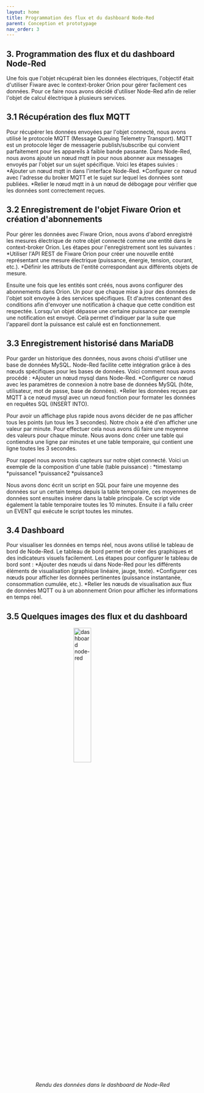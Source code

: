 ```yaml
---
layout: home
title: Programmation des flux et du dashboard Node-Red
parent: Conception et prototypage
nav_order: 3
---
```


## 3. Programmation des flux et du dashboard Node-Red
Une fois que l'objet récupérait bien les données électriques, l'objectif était d'utiliser Fiware avec le context-broker Orion pour gérer facilement ces données. Pour ce faire nous avons décidé d'utiliser Node-Red afin de relier l'objet de calcul électrique à plusieurs services.

## 3.1 Récupération des flux MQTT
Pour récupérer les données envoyées par l'objet connecté, nous avons utilisé le protocole MQTT (Message Queuing Telemetry Transport). MQTT est un protocole léger de messagerie publish/subscribe qui convient parfaitement pour les appareils à faible bande passante. Dans Node-Red, nous avons ajouté un nœud mqtt in pour nous abonner aux messages envoyés par l'objet sur un sujet spécifique. Voici les étapes suivies :
*Ajouter un nœud mqtt in dans l'interface Node-Red.
*Configurer ce nœud avec l'adresse du broker MQTT et le sujet sur lequel les données sont publiées.
*Relier le nœud mqtt in à un nœud de débogage pour vérifier que les données sont correctement reçues.

## 3.2 Enregistrement de l'objet Fiware Orion et création d'abonnements
Pour gérer les données avec Fiware Orion, nous avons d'abord enregistré les mesures électrique de notre objet connecté comme une entité dans le context-broker Orion. Les étapes pour l'enregistrement sont les suivantes :
*Utiliser l'API REST de Fiware Orion pour créer une nouvelle entité représentant une mesure électrique (puissance, énergie, tension, courant, etc.).
*Définir les attributs de l'entité correspondant aux différents objets de mesure.

Ensuite une fois que les entités sont créés, nous avons configurer des abonnements dans Orion. Un pour que chaque mise à jour des données de l'objet soit envoyée à des services spécifiques. Et d'autres contenant des conditions afin d'envoyer une notification à chaque que cette condition est respectée. Lorsqu'un objet dépasse une certaine puissance par exemple une notification est envoyé. Celà permet d'indiquer par la suite que l'appareil dont la puissance est calulé est en fonctionnement.

## 3.3 Enregistrement historisé dans MariaDB
Pour garder un historique des données, nous avons choisi d'utiliser une base de données MySQL. Node-Red facilite cette intégration grâce à des nœuds spécifiques pour les bases de données. Voici comment nous avons procédé :
*Ajouter un nœud mysql dans Node-Red.
*Configurer ce nœud avec les paramètres de connexion à notre base de données MySQL (hôte, utilisateur, mot de passe, base de données).
*Relier les données reçues par MQTT à ce nœud mysql avec un nœud fonction pour formater les données en requêtes SQL (INSERT INTO).

Pour avoir un affichage plus rapide nous avons décider de ne pas afficher tous les points (un tous les 3 secondes). Notre choix a été d'en afficher une valeur par minute. Pour effectuer cela nous avons dû faire une moyenne des valeurs pour chaque minute. Nous avons donc créer une table qui contiendra une ligne par minutes et une table temporaire, qui contient une ligne toutes les 3 secondes.

Pour rappel nous avons trois capteurs sur notre objet connecté. Voici un exemple de la composition d'une table (table puissance) :
*timestamp
*puissance1
*puissance2
*puissance3

Nous avons donc écrit un script en SQL pour faire une moyenne des données sur un certain temps depuis la table temporaire, ces moyennes de données sont ensuites insérer dans la table principale.
Ce script vide également la table temporaire toutes les 10 minutes.
Ensuite il a fallu créer un EVENT qui exécute le script toutes les minutes.

## 3.4 Dashboard
Pour visualiser les données en temps réel, nous avons utilisé le tableau de bord de Node-Red. Le tableau de bord permet de créer des graphiques et des indicateurs visuels facilement. Les étapes pour configurer le tableau de bord sont :
*Ajouter des nœuds ui dans Node-Red pour les différents éléments de visualisation (graphique linéaire, jauge, texte).
*Configurer ces nœuds pour afficher les données pertinentes (puissance instantanée, consommation cumulée, etc.).
*Relier les nœuds de visualisation aux flux de données MQTT ou à un abonnement Orion pour afficher les informations en temps réel.

## 3.5 Quelques images des flux et du dashboard

<img
    style="display: block; 
           margin-left: auto;
           margin-right: auto;
           width: 30%;"
src="../images/dashboard_node-red.jpg"
alt="dashboard node-red">
<p style="text-align: center;"><em>Rendu des données dans le dashboard de Node-Red</em></p>
